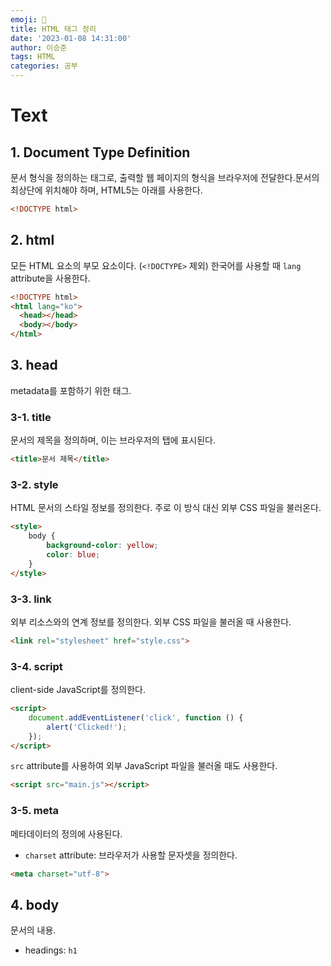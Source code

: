 ```yaml
---
emoji: 📖
title: HTML 태그 정리
date: '2023-01-08 14:31:00'
author: 이승준
tags: HTML
categories: 공부
---
```


# Text
## 1. Document Type Definition
문서 형식을 정의하는 태그로, 출력할 웹 페이지의 형식을 브라우저에 전달한다.문서의 최상단에 위치해야 하며, HTML5는 아래를 사용한다.
```html
<!DOCTYPE html>
```

## 2. html
모든 HTML 요소의 부모 요소이다. (`<!DOCTYPE>` 제외)
한국어를 사용할 때 `lang` attribute을 사용한다.
```html
<!DOCTYPE html>
<html lang="ko">
  <head></head>
  <body></body>
</html>
```

## 3. head
metadata를 포함하기 위한 태그.

### 3-1. title
문서의 제목을 정의하며, 이는 브라우저의 탭에 표시된다.
```html
<title>문서 제목</title>
```

### 3-2. style
HTML 문서의 스타일 정보를 정의한다. 주로 이 방식 대신 외부 CSS 파일을 불러온다.
```html
<style>
    body {
        background-color: yellow;
        color: blue;
    }
</style>
```

### 3-3. link
외부 리소스와의 연계 정보를 정의한다. 외부 CSS 파일을 불러올 때 사용한다.
```html
<link rel="stylesheet" href="style.css">
```

### 3-4. script
client-side JavaScript를 정의한다.
```html
<script>
    document.addEventListener('click', function () {
        alert('Clicked!');
    });
</script>
```

`src` attribute를 사용하여 외부 JavaScript 파일을 불러올 때도 사용한다.
```html
<script src="main.js"></script>
```

### 3-5. meta
메타데이터의 정의에 사용된다.
* `charset` attribute: 브라우저가 사용할 문자셋을 정의한다.
```html
<meta charset="utf-8">
```

## 4. body
문서의 내용.

* headings: `h1` 

```toc
```